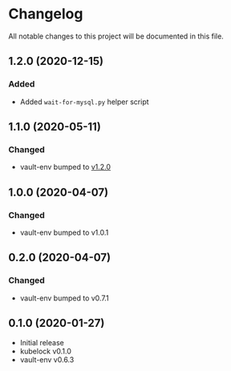 # Changelog
All notable changes to this project will be documented in this file.

## 1.2.0 (2020-12-15)
### Added
- Added `wait-for-mysql.py` helper script

## 1.1.0 (2020-05-11)
### Changed
- vault-env bumped to [v1.2.0](https://github.com/banzaicloud/bank-vaults/releases/tag/1.2.0)

## 1.0.0 (2020-04-07)
### Changed
- vault-env bumped to v1.0.1

## 0.2.0 (2020-04-07)
### Changed
- vault-env bumped to v0.7.1

## 0.1.0 (2020-01-27)
- Initial release
- kubelock v0.1.0
- vault-env v0.6.3
